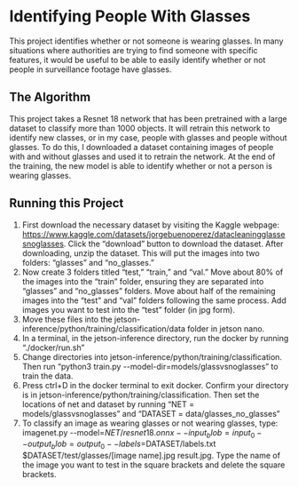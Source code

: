 # Identifying People With Glasses
This project identifies whether or not someone is wearing glasses. In many situations where authorities are trying to find someone with specific features, it would be useful to be able to easily identify whether or not people in surveillance footage have glasses.
## The Algorithm
This project takes a Resnet 18 network that has been pretrained with  a large dataset to classify more than 1000 objects. It will retrain this network to identify new classes, or in my case, people with glasses and people without glasses. To do this, I downloaded a dataset containing images of people with and without glasses and used it to retrain the network. At the end of the training, the new model is able to identify whether or not a person is wearing glasses.
## Running this Project
1. First download the necessary dataset by visiting the Kaggle webpage: https://www.kaggle.com/datasets/jorgebuenoperez/datacleaningglassesnoglasses. Click the “download” button to download the dataset. After downloading, unzip the dataset. This will put the images into two folders: “glasses” and “no_glasses.” 
2. Now create 3 folders titled “test,” “train,” and “val.” Move about 80% of the images into the “train” folder, ensuring they are separated into “glasses” and “no_glasses” folders. Move about half of the remaining images into the “test” and “val” folders following the same process. Add images you want to test into the “test” folder (in jpg form). 
3. Move these files into the jetson-inference/python/training/classification/data folder in jetson nano. 
4. In a terminal, in the jetson-inference directory, run the docker by running “./docker/run.sh”
5. Change directories into jetson-inference/python/training/classification. Then run “python3 train.py --model-dir=models/glassvsnoglasses” to train the data. 
6. Press ctrl+D in the docker terminal to exit docker. Confirm your directory is in jetson-inference/python/training/classification. Then set the locations of net and dataset by running “NET = models/glassvsnoglasses” and “DATASET = data/glasses_no_glasses” 
7. To classify an image as wearing glasses or not wearing glasses, type: imagenet.py --model=$NET/resnet18.onnx --input_blob=input_0 --output_blob=output_0 --labels=$DATASET/labels.txt $DATASET/test/glasses/[image name].jpg result.jpg. Type the name of the image you want to test in the square brackets and delete the square brackets. 
